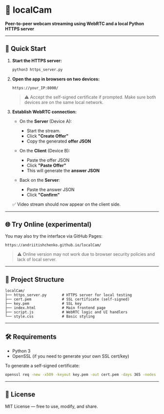 # 📸 localCam

**Peer-to-peer webcam streaming using WebRTC and a local Python HTTPS server**

---

## 🚀 Quick Start

1. **Start the HTTPS server:**

   ```bash
   python3 https_server.py
   ```

2. **Open the app in browsers on two devices:**

   ```
   https://your_IP:8000/
   ```

   > ⚠️ Accept the self-signed certificate if prompted. Make sure both devices are on the same local network.

3. **Establish WebRTC connection:**

   - On the **Server** (Device A):
     - Start the stream.
     - Click **"Create Offer"**
     - Copy the generated **offer JSON**

   - On the **Client** (Device B):
     - Paste the offer JSON
     - Click **"Paste Offer"**
     - This will generate the **answer JSON**

   - Back on the **Server**:
     - Paste the answer JSON
     - Click **"Confirm"**

   ✅ Video stream should now appear on the client side.

---

## 🌐 Try Online (experimental)

You may also try the interface via GitHub Pages:

```
https://andriitishchenko.github.io/localCam/
```

> ⚠️ Online version may not work due to browser security policies and lack of local server.

---

## 📁 Project Structure

```
localCam/
├── https_server.py       # HTTPS server for local testing
├── cert.pem              # SSL certificate (self-signed)
├── key.pem               # SSL key
├── index.html            # Main frontend page
├── script.js             # WebRTC logic and UI handlers
└── style.css             # Basic styling
```

---

## 🛠 Requirements

- Python 3
- OpenSSL (if you need to generate your own SSL cert/key)

To generate a self-signed certificate:

```bash
openssl req -new -x509 -keyout key.pem -out cert.pem -days 365 -nodes
```

---

## 📄 License

MIT License — free to use, modify, and share.